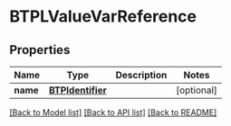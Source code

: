 # BTPLValueVarReference

## Properties
Name | Type | Description | Notes
------------ | ------------- | ------------- | -------------
**name** | [**BTPIdentifier**](BTPIdentifier.md) |  | [optional] 

[[Back to Model list]](../README.md#documentation-for-models) [[Back to API list]](../README.md#documentation-for-api-endpoints) [[Back to README]](../README.md)


